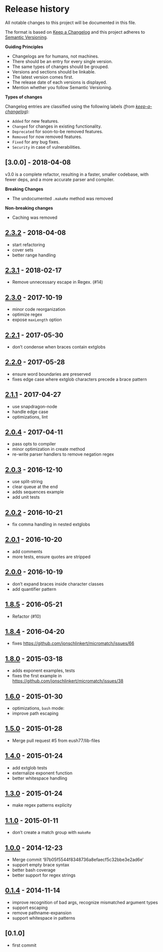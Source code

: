 Release history
===============

All notable changes to this project will be documented in this file.

The format is based on [Keep a Changelog](http://keepachangelog.com/en/1.0.0/) and this project adheres to [Semantic Versioning](http://semver.org/spec/v2.0.0.html).

**Guiding Principles**

-   Changelogs are for humans, not machines.
-   There should be an entry for every single version.
-   The same types of changes should be grouped.
-   Versions and sections should be linkable.
-   The latest version comes first.
-   The release date of each versions is displayed.
-   Mention whether you follow Semantic Versioning.

**Types of changes**

Changelog entries are classified using the following labels *(from [keep-a-changelog](http://keepachangelog.com/)*):

-   `Added` for new features.
-   `Changed` for changes in existing functionality.
-   `Deprecated` for soon-to-be removed features.
-   `Removed` for now removed features.
-   `Fixed` for any bug fixes.
-   `Security` in case of vulnerabilities.

\[3.0.0\] - 2018-04-08
----------------------

v3.0 is a complete refactor, resulting in a faster, smaller codebase, with fewer deps, and a more accurate parser and compiler.

**Breaking Changes**

-   The undocumented `.makeRe` method was removed

**Non-breaking changes**

-   Caching was removed

[2.3.2](https://github.com/micromatch/braces/compare/2.3.1...2.3.2) - 2018-04-08
--------------------------------------------------------------------------------

-   start refactoring
-   cover sets
-   better range handling

[2.3.1](https://github.com/micromatch/braces/compare/2.3.0...2.3.1) - 2018-02-17
--------------------------------------------------------------------------------

-   Remove unnecessary escape in Regex. (\#14)

[2.3.0](https://github.com/micromatch/braces/compare/2.2.1...2.3.0) - 2017-10-19
--------------------------------------------------------------------------------

-   minor code reorganization
-   optimize regex
-   expose `maxLength` option

[2.2.1](https://github.com/micromatch/braces/compare/2.2.0...2.2.1) - 2017-05-30
--------------------------------------------------------------------------------

-   don’t condense when braces contain extglobs

[2.2.0](https://github.com/micromatch/braces/compare/2.1.1...2.2.0) - 2017-05-28
--------------------------------------------------------------------------------

-   ensure word boundaries are preserved
-   fixes edge case where extglob characters precede a brace pattern

[2.1.1](https://github.com/micromatch/braces/compare/2.1.0...2.1.1) - 2017-04-27
--------------------------------------------------------------------------------

-   use snapdragon-node
-   handle edge case
-   optimizations, lint

[2.0.4](https://github.com/micromatch/braces/compare/2.0.3...2.0.4) - 2017-04-11
--------------------------------------------------------------------------------

-   pass opts to compiler
-   minor optimization in create method
-   re-write parser handlers to remove negation regex

[2.0.3](https://github.com/micromatch/braces/compare/2.0.2...2.0.3) - 2016-12-10
--------------------------------------------------------------------------------

-   use split-string
-   clear queue at the end
-   adds sequences example
-   add unit tests

[2.0.2](https://github.com/micromatch/braces/compare/2.0.1...2.0.2) - 2016-10-21
--------------------------------------------------------------------------------

-   fix comma handling in nested extglobs

[2.0.1](https://github.com/micromatch/braces/compare/2.0.0...2.0.1) - 2016-10-20
--------------------------------------------------------------------------------

-   add comments
-   more tests, ensure quotes are stripped

[2.0.0](https://github.com/micromatch/braces/compare/1.8.5...2.0.0) - 2016-10-19
--------------------------------------------------------------------------------

-   don’t expand braces inside character classes
-   add quantifier pattern

[1.8.5](https://github.com/micromatch/braces/compare/1.8.4...1.8.5) - 2016-05-21
--------------------------------------------------------------------------------

-   Refactor (\#10)

[1.8.4](https://github.com/micromatch/braces/compare/1.8.0...1.8.4) - 2016-04-20
--------------------------------------------------------------------------------

-   fixes https://github.com/jonschlinkert/micromatch/issues/66

[1.8.0](https://github.com/micromatch/braces/compare/1.6.0...1.8.0) - 2015-03-18
--------------------------------------------------------------------------------

-   adds exponent examples, tests
-   fixes the first example in https://github.com/jonschlinkert/micromatch/issues/38

[1.6.0](https://github.com/micromatch/braces/compare/1.5.0...1.6.0) - 2015-01-30
--------------------------------------------------------------------------------

-   optimizations, `bash` mode:
-   improve path escaping

[1.5.0](https://github.com/micromatch/braces/compare/1.4.0...1.5.0) - 2015-01-28
--------------------------------------------------------------------------------

-   Merge pull request \#5 from eush77/lib-files

[1.4.0](https://github.com/micromatch/braces/compare/1.3.0...1.4.0) - 2015-01-24
--------------------------------------------------------------------------------

-   add extglob tests
-   externalize exponent function
-   better whitespace handling

[1.3.0](https://github.com/micromatch/braces/compare/1.2.0...1.3.0) - 2015-01-24
--------------------------------------------------------------------------------

-   make regex patterns explicity

[1.1.0](https://github.com/micromatch/braces/compare/1.0.0...1.1.0) - 2015-01-11
--------------------------------------------------------------------------------

-   don’t create a match group with `makeRe`

[1.0.0](https://github.com/micromatch/braces/compare/0.1.4...1.0.0) - 2014-12-23
--------------------------------------------------------------------------------

-   Merge commit ‘97b05f5544f8348736a8efaecf5c32bbe3e2ad6e’
-   support empty brace syntax
-   better bash coverage
-   better support for regex strings

[0.1.4](https://github.com/micromatch/braces/compare/0.1.0...0.1.4) - 2014-11-14
--------------------------------------------------------------------------------

-   improve recognition of bad args, recognize mismatched argument types
-   support escaping
-   remove pathname-expansion
-   support whitespace in patterns

\[0.1.0\]
---------

-   first commit
